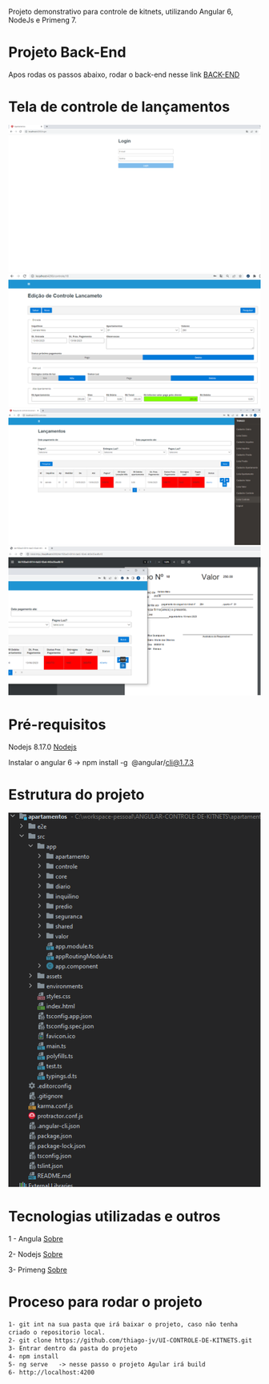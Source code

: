 Projeto demonstrativo para controle de kitnets, utilizando Angular 6, NodeJs e Primeng 7.

# Projeto Back-End
Apos rodas os passos abaixo, rodar o back-end nesse link [BACK-END](https://github.com/thiago-jv/API-CONTROLE-DE-KITNETS)

# Tela de controle de lançamentos
![FRONT-END](https://github.com/thiago-jv/ANGULAR-CONTROLE-DE-KITNETS/blob/main/login.png)
![FRONT-END](https://github.com/thiago-jv/ANGULAR-CONTROLE-DE-KITNETS/blob/main/edicao_lancamento.png)
![FRONT-END](https://github.com/thiago-jv/ANGULAR-CONTROLE-DE-KITNETS/blob/main/controle_lancamento.png)
![FRONT-END](https://github.com/thiago-jv/ANGULAR-CONTROLE-DE-KITNETS/blob/main/relatorio.png)

# Pré-requisitos

Nodejs 8.17.0 [Nodejs](https://nodejs.org/pt-br/download/)

Instalar o angular 6 -> npm install -g  @angular/cli@1.7.3

# Estrutura do projeto

![Estrutura do Projeto](https://github.com/thiago-jv/ANGULAR-CONTROLE-DE-KITNETS/blob/main/estrutura.png)


# Tecnologias utilizadas e outros

1 - Angula [Sobre](https://angular.io/)

2- Nodejs [Sobre](https://nodejs.org/pt-br/about/)

3- Primeng [Sobre](https://www.primefaces.org/primeng-v7-lts/#/)


# Proceso para rodar o projeto
```
1- git int na sua pasta que irá baixar o projeto, caso não tenha criado o repositorio local.
2- git clone https://github.com/thiago-jv/UI-CONTROLE-DE-KITNETS.git
3- Entrar dentro da pasta do projeto
4- npm install
5- ng serve   -> nesse passo o projeto Agular irá build
6- http://localhost:4200

```
